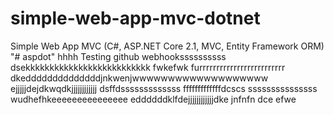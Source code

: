 # simple-web-app-mvc-dotnet
Simple Web App MVC (C#, ASP.NET Core 2.1, MVC, Entity Framework ORM)
"# aspdot" hhhh
Testing github webhookssssssssss
dsekkkkkkkkkkkkkkkkkkkkkkkkkk
fwkefwk
furrrrrrrrrrrrrrrrrrrrrrrrr
dkeddddddddddddddjnkwenjwwwwwwwwwwwwwwwwwww
ejjjjjdejdkwqdkjjjjjjjjjjjj
dsffdsssssssssssss
fffffffffffffdcscs
sssssssssssssss
wudhefhkeeeeeeeeeeeeeee
eddddddklfdejjjjjjjjjjjjdke
jnfnfn
dce
efwe
